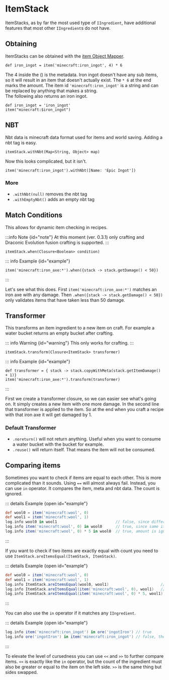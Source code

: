 
# ItemStack

ItemStacks, as by far the most used type of `IIngredient`, have additional features that
most other `IIngredient`s do not have.

## Obtaining

ItemStacks can be obtained with the [item Object Mapper](../vanilla_object_mappers.md#itemstack).

```groovy:no-line-numbers
def iron_ingot = item('minecraft:iron_ingot', 4) * 6
```

The 4 inside the () is the metadata. Iron ingot doesn't have any sub items, so it will result in an item that doesn't actually exist.
The `* 6` at the end marks the amount. The item id `'minecraft:iron_ingot'` is a string and can be replaced by anything that makes a string. <br>
The following also returns an iron ingot.

```groovy:no-line-numbers
def iron_ingot = 'iron_ingot'
item("minecraft:$iron_ingot")
```

## NBT

Nbt data is minecraft data format used for items and world saving. Adding a nbt tag is easy.

```groovy:no-line-numbers
itemStack.withNbt(Map<String, Object> map)
```

Now this looks complicated, but it isn't.

```groovy:no-line-numbers
item('minecraft:iron_ingot').withNbt([Name: 'Epic Ingot'])
```

### More

- `.withNbt(null)` removes the nbt tag
- `.withEmptyNbt()` adds an empty nbt tag

## Match Conditions

This allows for dynamic item checking in recipes.

:::info Note {id="note"}
At this moment (ver. 0.3.1) only crafting and Draconic Evolution fusion crafting is supported.
:::


```groovy:no-line-numbers
itemStack.when(Closure<Boolean> condition)
```

::: info Example {id="example"}

```groovy:no-line-numbers
item('minecraft:iron_axe:*').when({stack -> stack.getDamage() < 50})
```

:::

Let's see what this does. First `item('minecraft:iron_axe:*')` matches an iron axe with any damage.
Then `.when({stack -> stack.getDamage() < 50})` only validates items that have taken less than 50 damage.

## Transformer

This transforms an item ingredient to a new item on craft. For example a water bucket returns an empty bucket after crafting.

::: info Warning {id="warning"}
This only works for crafting.
:::

```groovy:no-line-numbers
itemStack.transform(Closure<ItemStack> transformer)
```

::: info Example {id="example"}

```groovy:no-line-numbers
def transformer = { stack -> stack.copyWithMeta(stack.getItemDamage() + 1)}
item('minecraft:iron_axe:*').transform(transformer)
```

:::

First we create a transformer closure, so we can easier see what's going on. It simply creates a new item with one more damage.
In the second line that transformer is applied to the item. So at the end when you craft a recipe with that iron axe it will get damaged by 1.

### Default Transformer

- `.noreturn()` will not return anything. Useful when you want to consume a water bucket with the bucket for example.
- `.reuse()` will return itself. That means the item will not be consumed.

## Comparing items
Sometimes you want to check if items are equal to each other. This is more complicated than it sounds.
Using `==` will almost always fail. Instead, you can use `in` operator. It compares the item, meta and nbt data.
The count is ignored.

::: details Example {open id="example"}

```groovy
def wool0 = item('minecraft:wool', 0)
def wool1 = item('minecraft:wool', 1)
log.info wool0 in wool1                          // false, since different meta
log.info item('minecraft:wool', 0) in wool0      // true, since same item and meta
log.info item('minecraft:wool', 0) * 5 in wool0  // true, amount is ignored
```

:::

If you want to check if two items are exactly equal with count you need to use `ItemStack.areItemsEqual(ItemStack, ItemStack)`.

::: details Example {open id="example"}

```groovy
def wool0 = item('minecraft:wool', 0)
def wool1 = item('minecraft:wool', 1)
log.info ItemStack.areItemsEqual(wool0, wool1)                       // false
log.info ItemStack.areItemsEqual(item('minecraft:wool', 0), wool1)   // true
log.info ItemStack.areItemsEqual(item('minecraft:wool', 0) * 5, wool1)   // false
```

:::

You can also use the `in` operator if it matches any `IIngredient`.

::: details Example {open id="example"}

```groovy
log.info item('minecraft:iron_ingot') in ore('ingotIron') // true
log.info ore('ingotIron') in item('minecraft:iron_ingot') // false, the iron ingot is in the ore dict and not vice versa.
```

:::

To elevate the level of cursedness you can use `<<` and `>>` to further compare items.
`<<` is exactly like the `in` operator, but the count of the ingredient must also be greater or equal to the item on the left side.
`>>` is the same thing but sides swapped.
